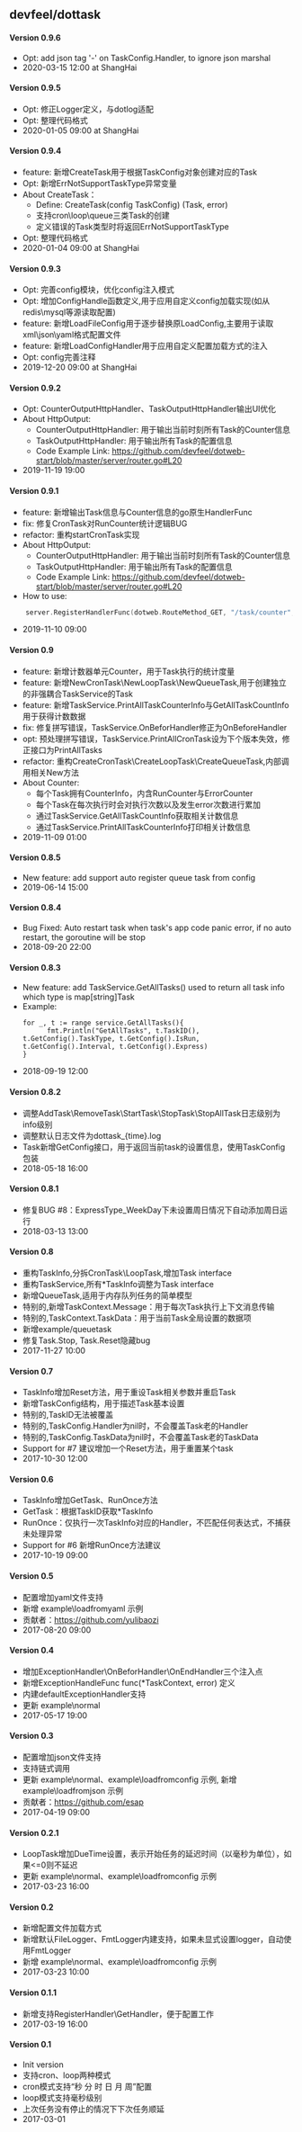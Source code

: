 ## devfeel/dottask

#### Version 0.9.6
* Opt: add json tag '-' on TaskConfig.Handler, to ignore json marshal
* 2020-03-15 12:00 at ShangHai

#### Version 0.9.5
* Opt: 修正Logger定义，与dotlog适配
* Opt: 整理代码格式
* 2020-01-05 09:00 at ShangHai

#### Version 0.9.4
* feature: 新增CreateTask用于根据TaskConfig对象创建对应的Task
* Opt: 新增ErrNotSupportTaskType异常变量
* About CreateTask：
    - Define: CreateTask(config TaskConfig) (Task, error)
    - 支持cron\loop\queue三类Task的创建
    - 定义错误的Task类型时将返回ErrNotSupportTaskType
* Opt: 整理代码格式
* 2020-01-04 09:00 at ShangHai

#### Version 0.9.3
* Opt: 完善config模块，优化config注入模式
* Opt: 增加ConfigHandle函数定义,用于应用自定义config加载实现(如从redis\mysql等源读取配置)
* feature: 新增LoadFileConfig用于逐步替换原LoadConfig,主要用于读取xml\json\yaml格式配置文件
* feature: 新增LoadConfigHandler用于应用自定义配置加载方式的注入
* Opt: config完善注释
* 2019-12-20 09:00 at ShangHai

#### Version 0.9.2
* Opt: CounterOutputHttpHandler、TaskOutputHttpHandler输出UI优化
* About HttpOutput:
    - CounterOutputHttpHandler: 用于输出当前时刻所有Task的Counter信息
    - TaskOutputHttpHandler: 用于输出所有Task的配置信息
    - Code Example Link: https://github.com/devfeel/dotweb-start/blob/master/server/router.go#L20
* 2019-11-19 19:00

#### Version 0.9.1
* feature: 新增输出Task信息与Counter信息的go原生HandlerFunc
* fix: 修复CronTask对RunCounter统计逻辑BUG
* refactor: 重构startCronTask实现
* About HttpOutput:
    - CounterOutputHttpHandler: 用于输出当前时刻所有Task的Counter信息
    - TaskOutputHttpHandler: 用于输出所有Task的配置信息
    - Code Example Link: https://github.com/devfeel/dotweb-start/blob/master/server/router.go#L20
* How to use:
~~~ go
	server.RegisterHandlerFunc(dotweb.RouteMethod_GET, "/task/counter", global.DotTask.CounterOutputHttpHandler)
~~~
* 2019-11-10 09:00

#### Version 0.9
* feature: 新增计数器单元Counter，用于Task执行的统计度量
* feature: 新增NewCronTask\NewLoopTask\NewQueueTask,用于创建独立的非强耦合TaskService的Task
* feature: 新增TaskService.PrintAllTaskCounterInfo与GetAllTaskCountInfo用于获得计数数据
* fix: 修复拼写错误，TaskService.OnBeforHandler修正为OnBeforeHandler
* opt: 预处理拼写错误，TaskService.PrintAllCronTask设为下个版本失效，修正接口为PrintAllTasks
* refactor: 重构CreateCronTask\CreateLoopTask\CreateQueueTask,内部调用相关New方法
* About Counter:
    - 每个Task拥有CounterInfo，内含RunCounter与ErrorCounter
    - 每个Task在每次执行时会对执行次数以及发生error次数进行累加
    - 通过TaskService.GetAllTaskCountInfo获取相关计数信息
    - 通过TaskService.PrintAllTaskCounterInfo打印相关计数信息
* 2019-11-09 01:00

#### Version 0.8.5
* New feature: add support auto register queue task from config
* 2019-06-14 15:00

#### Version 0.8.4
* Bug Fixed: Auto restart task when task's app code panic error, if no auto restart, the goroutine will be stop
* 2018-09-20 22:00

#### Version 0.8.3
* New feature: add TaskService.GetAllTasks() used to return all task info which type is map[string]Task
* Example:
  ```golang
  for _, t := range service.GetAllTasks(){
  		fmt.Println("GetAllTasks", t.TaskID(), t.GetConfig().TaskType, t.GetConfig().IsRun, t.GetConfig().Interval, t.GetConfig().Express)
  }
  ```
* 2018-09-19 12:00

#### Version 0.8.2
* 调整AddTask\RemoveTask\StartTask\StopTask\StopAllTask日志级别为info级别
* 调整默认日志文件为dottask_{time}.log
* Task新增GetConfig接口，用于返回当前task的设置信息，使用TaskConfig包装
* 2018-05-18 16:00

#### Version 0.8.1
* 修复BUG #8：ExpressType_WeekDay下未设置周日情况下自动添加周日运行
* 2018-03-13 13:00

#### Version 0.8
* 重构TaskInfo,分拆CronTask\LoopTask,增加Task interface
* 重构TaskService,所有*TaskInfo调整为Task interface
* 新增QueueTask,适用于内存队列任务的简单模型
* 特别的,新增TaskContext.Message：用于每次Task执行上下文消息传输
* 特别的,TaskContext.TaskData：用于当前Task全局设置的数据项
* 新增example/queuetask
* 修复Task.Stop, Task.Reset隐藏bug
* 2017-11-27 10:00

#### Version 0.7
* TaskInfo增加Reset方法，用于重设Task相关参数并重启Task
* 新增TaskConfig结构，用于描述Task基本设置
* 特别的,TaskID无法被覆盖
* 特别的,TaskConfig.Handler为nil时，不会覆盖Task老的Handler
* 特别的,TaskConfig.TaskData为nil时，不会覆盖Task老的TaskData
* Support for #7 建议增加一个Reset方法，用于重置某个task
* 2017-10-30 12:00

#### Version 0.6
* TaskInfo增加GetTask、RunOnce方法
* GetTask：根据TaskID获取*TaskInfo
* RunOnce：仅执行一次TaskInfo对应的Handler，不匹配任何表达式，不捕获未处理异常
* Support for #6 新增RunOnce方法建议
* 2017-10-19 09:00

#### Version 0.5
* 配置增加yaml文件支持
* 新增 example\loadfromyaml 示例
* 贡献者：https://github.com/yulibaozi
* 2017-08-20 09:00

#### Version 0.4
* 增加ExceptionHandler\OnBeforHandler\OnEndHandler三个注入点
* 新增ExceptionHandleFunc func(*TaskContext, error) 定义
* 内建defaultExceptionHandler支持
* 更新 example\normal
* 2017-05-17 19:00

#### Version 0.3
* 配置增加json文件支持
* 支持链式调用
* 更新 example\normal、example\loadfromconfig 示例, 新增 example\loadfromjson 示例
* 贡献者：https://github.com/esap
* 2017-04-19 09:00

#### Version 0.2.1
* LoopTask增加DueTime设置，表示开始任务的延迟时间（以毫秒为单位），如果<=0则不延迟
* 更新 example\normal、example\loadfromconfig 示例
* 2017-03-23 16:00

#### Version 0.2
* 新增配置文件加载方式
* 新增默认FileLogger、FmtLogger内建支持，如果未显式设置logger，自动使用FmtLogger
* 新增 example\normal、example\loadfromconfig 示例
* 2017-03-23 10:00


#### Version 0.1.1
* 新增支持RegisterHandler\GetHandler，便于配置工作
* 2017-03-19 16:00

#### Version 0.1
* Init version
* 支持cron、loop两种模式
* cron模式支持“秒 分 时 日 月 周”配置
* loop模式支持毫秒级别
* 上次任务没有停止的情况下下次任务顺延
* 2017-03-01